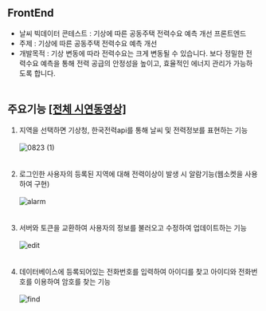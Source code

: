 ## FrontEnd
- 날씨 빅데이터 콘테스트 : 기상에 따른 공동주택 전력수요 예측 개선 프론트엔드<br>
- 주제 : 기상에 따른 공동주택 전력수요 예측 개선<br>
- 개발목적 : 기상 변동에 따라 전력수요는 크게 변동될 수 있습니다. 보다 정밀한 전력수요 예측을 통해 전력 공급의 안정성을 높이고, 효율적인 에너지 관리가 가능하도록 합니다.<br><br>
## 주요기능 <a href="https://youtu.be/izu8rs2vhy0">[전체 시연동영상]</a> <br>
1. 지역을 선택하면 기상청, 한국전력api를 통해 날씨 및 전력정보를 표현하는 기능<br><br>
![0823 (1)](https://github.com/user-attachments/assets/0223fc2a-81b9-4283-8141-ee43be4d221e)<br><br><br>
2. 로그인한 사용자의 등록된 지역에 대해 전력이상이 발생 시 알람기능(웹소켓을 사용하여 구현)<br><br>
![alarm](https://github.com/user-attachments/assets/da7785f4-0d83-427c-aa84-975424039217)
<br><br><br>
3. 서버와 토큰을 교환하여 사용자의 정보를 불러오고 수정하여 업데이트하는 기능<br><br>
![edit](https://github.com/user-attachments/assets/c4f2a35b-f128-41c5-8d8b-04dfc7194041)
<br><br><br>
4. 데이터베이스에 등록되어있는 전화번호를 입력하여 아이디를 찾고 아이디와 전화번호를 이용하여 암호를 찾는 기능<br><br>
![find](https://github.com/user-attachments/assets/e7c0f766-0b9f-42d1-94d0-733434a56320)
<br><br><br>

